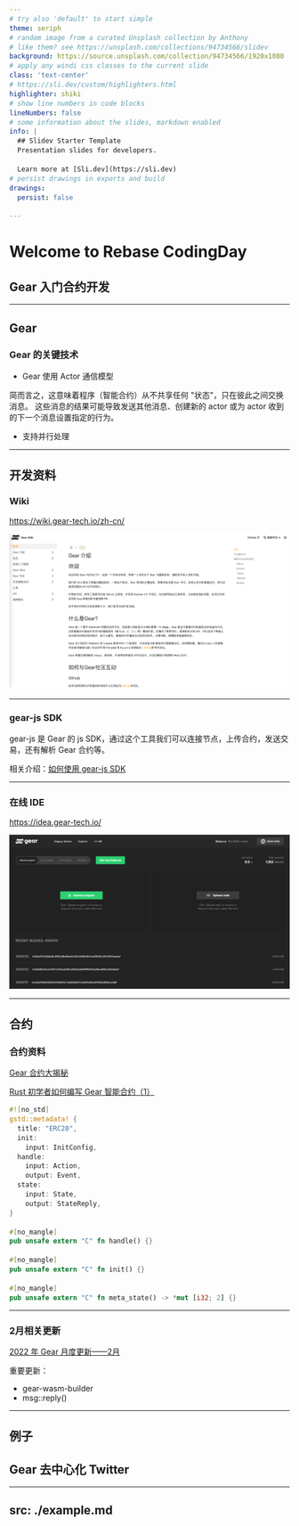 ```yaml
---
# try also 'default' to start simple
theme: seriph
# random image from a curated Unsplash collection by Anthony
# like them? see https://unsplash.com/collections/94734566/slidev
background: https://source.unsplash.com/collection/94734566/1920x1080
# apply any windi css classes to the current slide
class: 'text-center'
# https://sli.dev/custom/highlighters.html
highlighter: shiki
# show line numbers in code blocks
lineNumbers: false
# some information about the slides, markdown enabled
info: |
  ## Slidev Starter Template
  Presentation slides for developers.

  Learn more at [Sli.dev](https://sli.dev)
# persist drawings in exports and build
drawings:
  persist: false

---
```


# Welcome to Rebase CodingDay
## Gear 入门合约开发

---

## Gear

### Gear 的关键技术

- Gear 使用 Actor 通信模型

简而言之，这意味着程序（智能合约）从不共享任何 "状态"，只在彼此之间交换消息。
这些消息的结果可能导致发送其他消息、创建新的 actor 或为 actor 收到的下一个消息设置指定的行为。

- 支持并行处理

---

## 开发资料

### Wiki

https://wiki.gear-tech.io/zh-cn/

![](/img/wiki.png)

---

### gear-js SDK

gear-js 是 Gear 的 js SDK，通过这个工具我们可以连接节点，上传合约，发送交易，还有解析 Gear 合约等。

相关介绍：[如何使用 gear-js SDK](https://mp.weixin.qq.com/s/xwFhLISx2Pdi7p3u4Tn0IA)

---

### 在线 IDE

https://idea.gear-tech.io/

![](/img/ide.png)

---

## 合约

### 合约资料

[Gear 合约大揭秘](https://mp.weixin.qq.com/s/URoDFMWeWZYUEdIKNTZbyg)

[Rust 初学者如何编写 Gear 智能合约（1）](https://mp.weixin.qq.com/s/Yal1kLNcbDijO8iuPmtlaQ)

```rust
#![no_std]
gstd::metadata! {
  title: "ERC20",
  init:
    input: InitConfig,
  handle:
    input: Action,
    output: Event,
  state:
    input: State,
    output: StateReply,
}

#[no_mangle]
pub unsafe extern "C" fn handle() {}

#[no_mangle]
pub unsafe extern "C" fn init() {}

#[no_mangle]
pub unsafe extern "C" fn meta_state() -> *mut [i32; 2] {}
```

---

### 2月相关更新

[2022 年 Gear 月度更新——2月](https://mp.weixin.qq.com/s/TpaBXsychE2PgokQzVKcAw)

重要更新：

- gear-wasm-builder
- msg::reply()

---

## 例子

## Gear 去中心化 Twitter

---
src: ./example.md
---
